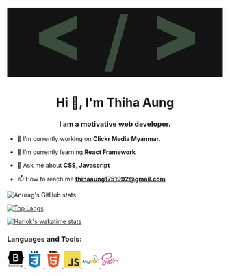 
![github banner](https://github.com/thihaaung225278/thihaaung225278/blob/main/github-banner.jpg)
<h1 align="center">Hi 👋, I'm Thiha Aung</h1>
<h3 align="center">I am a motivative web developer.</h3>

- 🔭 I’m currently working on **Clickr Media Myanmar.**

- 🌱 I’m currently learning **React Framework**

- 💬 Ask me about **CSS, Javascript**

- 📫 How to reach me **thihaaung1751992@gmail.com**

![Anurag's GitHub stats](https://github-readme-stats.vercel.app/api?username=thihaaung225278&show_icons=true&theme=dark) 

[![Top Langs](https://github-readme-stats.vercel.app/api/top-langs/?username=thihaaung225278&layout=pie&theme=dark)]()

[![Harlok's wakatime stats](https://github-readme-stats.vercel.app/api/wakatime?username=thihaaung225278&theme=dark)]()

<!-- <a href="https://github.com/anuraghazra/github-readme-stats">
  <img align="center" src="https://github-readme-stats.vercel.app/api/pin/?username=anuraghazra&repo=github-readme-stats" />
</a>
<a href="https://github.com/anuraghazra/convoychat">
  <img align="center" src="https://github-readme-stats.vercel.app/api/pin/?username=anuraghazra&repo=convoychat" />
</a> -->

<h3 align="left">Languages and Tools:</h3>
<p align="left"> <a href="https://getbootstrap.com" target="_blank" rel="noreferrer"> <img src="https://raw.githubusercontent.com/devicons/devicon/master/icons/bootstrap/bootstrap-plain-wordmark.svg" alt="bootstrap" width="40" height="40"/> </a> <a href="https://www.w3schools.com/css/" target="_blank" rel="noreferrer"> <img src="https://raw.githubusercontent.com/devicons/devicon/master/icons/css3/css3-original-wordmark.svg" alt="css3" width="40" height="40"/> </a> <a href="https://www.w3.org/html/" target="_blank" rel="noreferrer"> <img src="https://raw.githubusercontent.com/devicons/devicon/master/icons/html5/html5-original-wordmark.svg" alt="html5" width="40" height="40"/> </a> <a href="https://developer.mozilla.org/en-US/docs/Web/JavaScript" target="_blank" rel="noreferrer"> <img src="https://raw.githubusercontent.com/devicons/devicon/master/icons/javascript/javascript-original.svg" alt="javascript" width="40" height="40"/> </a> <a href="https://www.mysql.com/" target="_blank" rel="noreferrer"> <img src="https://raw.githubusercontent.com/devicons/devicon/master/icons/mysql/mysql-original-wordmark.svg" alt="mysql" width="40" height="40"/> </a> <a href="https://sass-lang.com" target="_blank" rel="noreferrer"> <img src="https://raw.githubusercontent.com/devicons/devicon/master/icons/sass/sass-original.svg" alt="sass" width="40" height="40"/> </a> </p>
